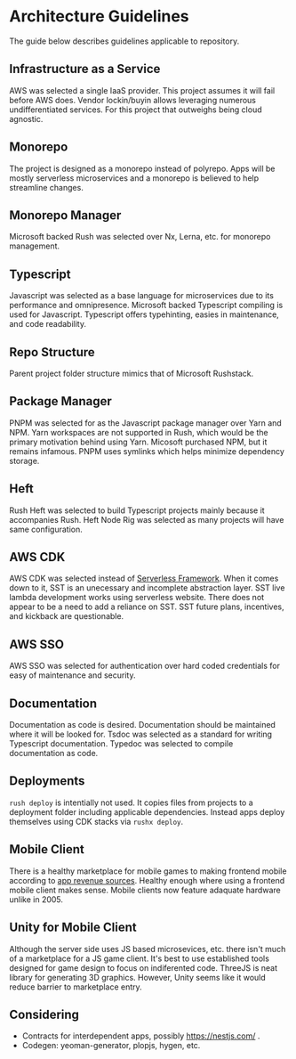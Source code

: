 # Architecture Guidelines

The guide below describes guidelines applicable to repository.

## Infrastructure as a Service
AWS was selected a single IaaS provider. 
This project assumes it will fail before AWS does.
Vendor lockin/buyin allows leveraging numerous undifferentiated services.
For this project that outweighs being cloud agnostic.

## Monorepo
The project is designed as a monorepo instead of polyrepo.
Apps will be mostly serverless microservices and a monorepo is believed to help streamline changes.

## Monorepo Manager
Microsoft backed Rush was selected over Nx, Lerna, etc. for monorepo management.

## Typescript
Javascript was selected as a base language for microservices due to its performance and omnipresence. 
Microsoft backed Typescript compiling is used for Javascript.
Typescript offers typehinting, easies in maintenance, and code readability.

## Repo Structure
Parent project folder structure mimics that of Microsoft Rushstack.

## Package Manager
PNPM was selected for as the Javascript package manager over Yarn and NPM. 
Yarn workspaces are not supported in Rush, which would be the primary motivation behind using Yarn.
Micosoft purchased NPM, but it remains infamous. 
PNPM uses symlinks which helps minimize dependency storage.

## Heft
Rush Heft was selected to build Typescript projects mainly because it accompanies Rush. 
Heft Node Rig was selected as many projects will have same configuration.

## AWS CDK
AWS CDK was selected instead of [Serverless Framework](https://github.com/serverless-stack/serverless-stack). 
When it comes down to it, SST is an unecessary and incomplete abstraction layer. 
SST live lambda development works using serverless website. 
There does not appear to be a need to add a reliance on SST.
SST future plans, incentives, and kickback are questionable. 

## AWS SSO
AWS SSO was selected for authentication over hard coded credentials for easy of maintenance and security.

## Documentation
Documentation as code is desired.
Documentation should be maintained where it will be looked for.
Tsdoc was selected as a standard for writing Typescript documentation.
Typedoc was selected to compile documentation as code.

## Deployments
`rush deploy`  is intentially not used. 
It copies files from projects to a deployment folder including applicable dependencies. 
Instead apps deploy themselves using CDK stacks via `rushx deploy`.

## Mobile Client
There is a healthy marketplace for mobile games to making frontend mobile according to [app revenue sources](https://www.businessofapps.com/data/app-revenues/).
Healthy enough where using a frontend mobile client makes sense. 
Mobile clients now feature adaquate hardware unlike in 2005.

## Unity for Mobile Client
Although the server side uses JS based microsevices, etc. there isn't much of a marketplace for a JS game client.
It's best to use established tools designed for game design to focus on indiferented code.
ThreeJS is neat library for generating 3D graphics.
However, Unity seems like it would reduce barrier to marketplace entry.

## Considering
* Contracts for interdependent apps, possibly https://nestjs.com/ .
* Codegen: yeoman-generator, plopjs, hygen, etc.
